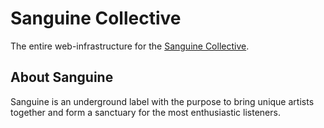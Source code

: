 # Sanguine Collective

The entire web-infrastructure for the [Sanguine Collective](https://sanguinecollective.eu/).

## About Sanguine

Sanguine is an underground label with the purpose to bring unique artists together and form a sanctuary for the most enthusiastic listeners.

